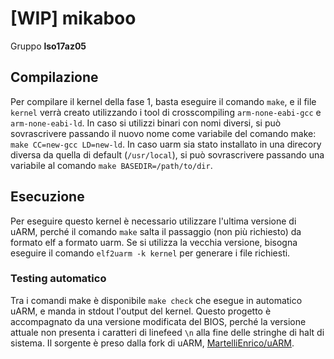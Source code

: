 # [WIP] mikaboo

Gruppo **lso17az05**

## Compilazione
Per compilare il kernel della fase 1, basta eseguire il comando `make`, e il file `kernel` verrà creato utilizzando i tool di crosscompiling `arm-none-eabi-gcc` e `arm-none-eabi-ld`. 
In caso si utilizzi binari con nomi diversi, si può sovrascrivere passando il nuovo nome come variabile del comando make: `make CC=new-gcc LD=new-ld`.
In caso uarm sia stato installato in una direcory diversa da quella di default (`/usr/local`), si può sovrascrivere passando una variabile al comando `make BASEDIR=/path/to/dir`.

## Esecuzione
Per eseguire questo kernel è necessario utilizzare l'ultima versione di uARM, perché il comando `make` salta il passaggio (non più richiesto) da formato elf a formato uarm. Se si utilizza la vecchia versione, bisogna eseguire il comando `elf2uarm -k kernel` per generare i file richiesti.

### Testing automatico
Tra i comandi make è disponibile `make check` che esegue in automatico uARM, e manda in stdout l'output del kernel. Questo progetto è accompagnato da una versione modificata del BIOS, perché la versione attuale non presenta i caratteri di linefeed `\n` alla fine delle stringhe di halt di sistema. Il sorgente è preso dalla fork di uARM, [MartelliEnrico/uARM](https://github.com/MartelliEnrico/uARM).
